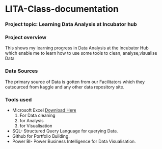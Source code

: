 # LITA-Class-documentation

### Project topic: Learning Data Analysis at Incubator hub

### Project overview
This shows my learning progress in Data Analysis at the Incubator Hub which enable me to learn how to use some tools to clean, analyse,visualise Data

### Data Sources
The primary source of Data is gotten from our Facilitators which they outsourced from kaggle and any other data repository site.

### Tools used
- Microsoft Excel [Download Here](http://www.microsoft.com)
   1. For Data cleaning
   2. for Analysis
   3. for Visualisation
- SQL- Structured Query Language for querying Data.
- Github for Portfolio Building.
- Power BI- Power Business Intelligence for Data Visualisation.
